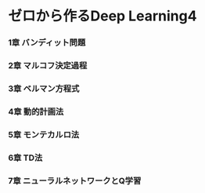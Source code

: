 # ゼロから作るDeep Learning4
### 1章 バンディット問題
### 2章 マルコフ決定過程
### 3章 ベルマン方程式
### 4章 動的計画法
### 5章 モンテカルロ法
### 6章 TD法
### 7章 ニューラルネットワークとQ学習
